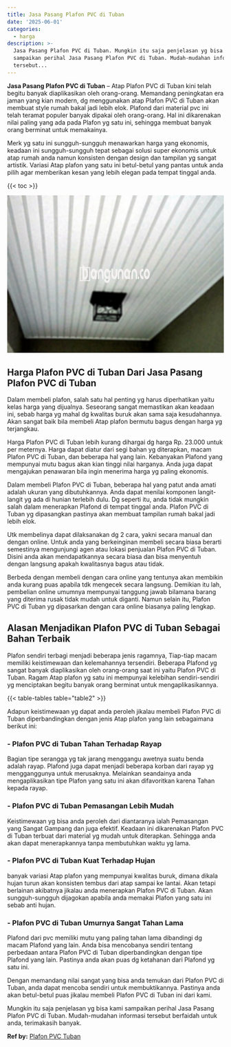 ```yaml
---
title: Jasa Pasang Plafon PVC di Tuban
date: '2025-06-01'
categories:
  - harga
description: >-
  Jasa Pasang Plafon PVC di Tuban. Mungkin itu saja penjelasan yg bisa kami
  sampaikan perihal Jasa Pasang Plafon PVC di Tuban. Mudah-mudahan informasi
  tersebut...
---
```


**Jasa Pasang Plafon PVC di Tuban** – Atap Plafon PVC di Tuban kini telah begitu banyak diaplikasikan oleh orang-orang. Memandang peningkatan era jaman yang kian modern, dg menggunakan atap Plafon PVC di Tuban akan membuat style rumah bakal jadi lebih elok. Plafond dari material pvc ini telah teramat populer banyak dipakai oleh orang-orang. Hal ini dikarenakan nilai paling yang ada pada Plafon yg satu ini, sehingga membuat banyak orang berminat untuk memakainya.

Merk yg satu ini sungguh-sungguh menawarkan harga yang ekonomis, keadaan ini sungguh-sungguh tepat sebagai solusi super ekonomis untuk atap rumah anda namun konsisten dengan design dan tampilan yg sangat artistik. Variasi Atap plafon yang satu ini betul-betul yang pantas untuk anda pilih agar memberikan kesan yang lebih elegan pada tempat tinggal anda.

{{< toc >}}

![Jasa Pasang Plafon PVC di Tuban](/images/flafond-pvc-murah31.png)

## Harga Plafon PVC di Tuban Dari Jasa Pasang Plafon PVC di Tuban

Dalam membeli plafon, salah satu hal penting yg harus diperhatikan yaitu kelas harga yang dijualnya. Seseorang sangat memastikan akan keadaan ini, sebab harga yg mahal dg kwalitas buruk akan sama saja kesudahannya. Akan sangat baik bila membeli Atap plafon bermutu bagus dengan harga yg terjangkau.

Harga Plafon PVC di Tuban lebih kurang dihargai dg harga Rp. 23.000 untuk per meternya. Harga dapat diatur dari segi bahan yg diterapkan, macam Plafon PVC di Tuban, dan beberapa hal yang lain. Kebanyakan Plafond yang mempunyai mutu bagus akan kian tinggi nilai harganya. Anda juga dapat mengajukan penawaran bila ingin menerima harga yg paling ekonomis.

Dalam membeli Plafon PVC di Tuban, beberapa hal yang patut anda amati adalah ukuran yang dibutuhkannya. Anda dapat menilai komponen langit-langit yg ada di hunian terlebih dulu. Dg seperti itu, anda tidak mungkin salah dalam menerapkan Plafond di tempat tinggal anda. Plafon PVC di Tuban yg dipasangkan pastinya akan membuat tampilan rumah bakal jadi lebih elok.

Utk membelinya dapat dilaksanakan dg 2 cara, yakni secara manual dan dengan online. Untuk anda yang berkeinginan membeli secara biasa berarti semestinya mengunjungi agen atau lokasi penjualan Plafon PVC di Tuban. Disini anda akan mendapatkannya secara biasa dan bisa menyentuh dengan langsung apakah kwalitasnya bagus atau tidak.

Berbeda dengan membeli dengan cara online yang tentunya akan membikin anda kurang puas apabila tdk mengecek secara langsung. Demikian itu lah, pembelian online umumnya mempunyai tanggung jawab bilamana barang yang diterima rusak tidak mudah untuk diganti. Namun selain itu, Plafon PVC di Tuban yg dipasarkan dengan cara online biasanya paling lengkap.

## Alasan Menjadikan Plafon PVC di Tuban Sebagai Bahan Terbaik

Plafon sendiri terbagi menjadi beberapa jenis ragamnya, Tiap-tiap macam memiliki keistimewaan dan kelemahannya tersendiri. Beberapa Plafond yg sangat banyak diaplikasikan oleh orang-orang saat ini yaitu Plafon PVC di Tuban. Ragam Atap plafon yg satu ini mempunyai kelebihan sendiri-sendiri yg menciptakan begitu banyak orang berminat untuk mengaplikasikannya.

{{< table-tables table="table2" >}}

Adapun keistimewaan yg dapat anda peroleh jikalau membeli Plafon PVC di Tuban diperbandingkan dengan jenis Atap plafon yang lain sebagaimana berikut ini:

### \- Plafon PVC di Tuban Tahan Terhadap Rayap

Bagian tipe serangga yg tak jarang menggangu awetnya suatu benda adalah rayap. Plafond juga dapat menjadi beberapa korban dari rayap yg mengganggunya untuk merusaknya. Melainkan seandainya anda mengaplikasikan tipe Plafon yang satu ini akan difavoritkan karena Tahan kepada rayap.

### \- Plafon PVC di Tuban Pemasangan Lebih Mudah

Keistimewaan yg bisa anda peroleh dari diantaranya ialah Pemasangan yang Sangat Gampang dan juga efektif. Keadaan ini dikarenakan Plafon PVC di Tuban terbuat dari material yg mudah untuk diterapkan. Sehingga anda akan dapat menerapkannya tanpa membutuhkan waktu yg lama.

### \- Plafon PVC di Tuban Kuat Terhadap Hujan

banyak variasi Atap plafon yang mempunyai kwalitas buruk, dimana dikala hujan turun akan konsisten tembus dari atap sampai ke lantai. Akan tetapi berlainan akibatnya jikalau anda menerapkan Plafon PVC di Tuban. Akan sungguh-sungguh dijagokan apabila anda memakai Plafon yang satu ini sebab anti hujan.

### \- Plafon PVC di Tuban Umurnya Sangat Tahan Lama

Plafond dari pvc memiliki mutu yang paling tahan lama dibandingi dg macam Plafond yang lain. Anda bisa mencobanya sendiri tentang perbedaan antara Plafon PVC di Tuban diperbandingkan dengan tipe Plafond yang lain. Pastinya anda akan puas dg ketahanan dari Plafond yg satu ini.

Dengan memandang nilai sangat yang bisa anda temukan dari Plafon PVC di Tuban, anda dapat mencoba sendiri untuk membuktikannya. Pastinya anda akan betul-betul puas jikalau membeli Plafon PVC di Tuban ini dari kami.

Mungkin itu saja penjelasan yg bisa kami sampaikan perihal Jasa Pasang Plafon PVC di Tuban. Mudah-mudahan informasi tersebut berfaidah untuk anda, terimakasih banyak.

**Ref by:** [Plafon PVC Tuban](https://id.wikipedia.org/wiki/Plafon)
